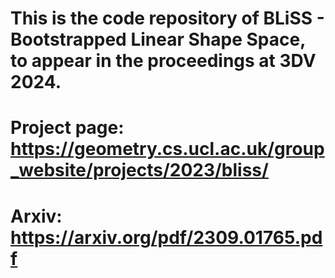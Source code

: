 # This is the code repository of BLiSS - Bootstrapped Linear Shape Space, to appear in the proceedings at 3DV 2024.
# Project page: https://geometry.cs.ucl.ac.uk/group_website/projects/2023/bliss/
# Arxiv: https://arxiv.org/pdf/2309.01765.pdf
